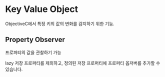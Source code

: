 Key Value Object
===
ObjectiveC에서 특정 키의 값의 변화를 감지하기 위한 기능.

Property Observer
---
프로퍼티의 값을 관찰하기 가능

lazy 저장 프로퍼티를 제외하고, 정의된 저장 프로퍼티에 프로퍼티 옵저버를 추가할 수 있습니다. 
